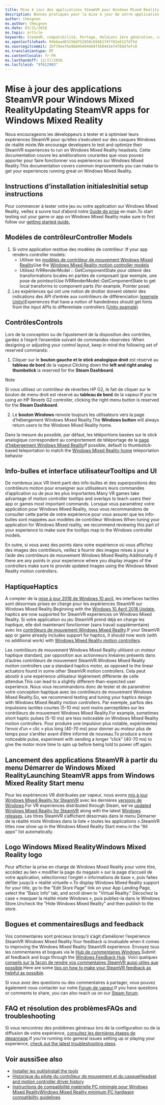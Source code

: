 ```yaml
---
title: Mise à jour des applications SteamVR pour Windows Mixed Reality
description: Bonnes pratiques pour la mise à jour de votre application SteamVR afin d’optimiser la compatibilité avec les casques de Windows Mixed Reality.
author: thmignon
ms.author: thmignon
ms.date: 03/21/2018
ms.topic: article
keywords: SteamVR, compatibilité, Portage, HoloLens 1ère génération, casque de réalité mixte, casque Windows Mixed realisation, migration, Windows 10, vapeur, contrôleurs de mouvement, haptique
ms.openlocfilehash: 94b6aad63156d752858c6566174ff01e6127d75d
ms.sourcegitcommit: 2bf79eef6a9b845494484f458443ef4f89d7efc0
ms.translationtype: MT
ms.contentlocale: fr-FR
ms.lasthandoff: 12/17/2020
ms.locfileid: "97612903"
---
```

# <a name="updating-steamvr-apps-for-windows-mixed-reality"></a><span data-ttu-id="ad3be-104">Mise à jour des applications SteamVR pour Windows Mixed Reality</span><span class="sxs-lookup"><span data-stu-id="ad3be-104">Updating SteamVR apps for Windows Mixed Reality</span></span>

<span data-ttu-id="ad3be-105">Nous encourageons les développeurs à tester et à optimiser leurs expériences SteamVR pour qu’elles s’exécutent sur des casques Windows de réalité mixte.</span><span class="sxs-lookup"><span data-stu-id="ad3be-105">We encourage developers to test and optimize their SteamVR experiences to run on Windows Mixed Reality headsets.</span></span> <span data-ttu-id="ad3be-106">Cette documentation couvre les améliorations courantes que vous pouvez apporter pour faire fonctionner vos expériences sur Windows Mixed Reality.</span><span class="sxs-lookup"><span data-stu-id="ad3be-106">This documentation covers common improvements you can make to get your experiences running great on Windows Mixed Reality.</span></span>

## <a name="initial-setup-instructions"></a><span data-ttu-id="ad3be-107">Instructions d’installation initiales</span><span class="sxs-lookup"><span data-stu-id="ad3be-107">Initial setup instructions</span></span>

<span data-ttu-id="ad3be-108">Pour commencer à tester votre jeu ou votre application sur Windows Mixed Reality, veillez à suivre tout d’abord notre [Guide de prise](https://aka.ms/WindowsMixedRealitySteamVR) en main.</span><span class="sxs-lookup"><span data-stu-id="ad3be-108">To start testing out your game or app on Windows Mixed Reality make sure to first follow our [getting started guide.](https://aka.ms/WindowsMixedRealitySteamVR)</span></span>

## <a name="controller-models"></a><span data-ttu-id="ad3be-109">Modèles de contrôleur</span><span class="sxs-lookup"><span data-stu-id="ad3be-109">Controller Models</span></span>

1. <span data-ttu-id="ad3be-110">Si votre application restitue des modèles de contrôleur :</span><span class="sxs-lookup"><span data-stu-id="ad3be-110">If your app renders controller models:</span></span>
    * <span data-ttu-id="ad3be-111">Utiliser les [modèles de contrôleur de mouvement Windows Mixed Reality](../../design/motion-controllers.md#rendering-the-motion-controller-model)</span><span class="sxs-lookup"><span data-stu-id="ad3be-111">Use the [Windows Mixed Reality motion controller models](../../design/motion-controllers.md#rendering-the-motion-controller-model)</span></span>
    * <span data-ttu-id="ad3be-112">Utilisez IVRRenderModel :: GetComponentState pour obtenir des transformations locales en parties de composant (par exemple, une pose de pointeur)</span><span class="sxs-lookup"><span data-stu-id="ad3be-112">Use IVRRenderModel::GetComponentState to get local transforms to component parts (for example, Pointer pose)</span></span>
2. <span data-ttu-id="ad3be-113">Les expériences qui ont une notion de droitier doivent obtenir des indications des API d’entrée aux contrôleurs de différenciation [(exemple Unity)](../unity/gestures-and-motion-controllers-in-unity.md#unity-buttonaxis-mapping-table)</span><span class="sxs-lookup"><span data-stu-id="ad3be-113">Experiences that have a notion of handedness should get hints from the input APIs to differentiate controllers [(Unity example)](../unity/gestures-and-motion-controllers-in-unity.md#unity-buttonaxis-mapping-table)</span></span>

## <a name="controls"></a><span data-ttu-id="ad3be-114">Contrôles</span><span class="sxs-lookup"><span data-stu-id="ad3be-114">Controls</span></span>

<span data-ttu-id="ad3be-115">Lors de la conception ou de l’ajustement de la disposition des contrôles, gardez à l’esprit l’ensemble suivant de commandes réservées :</span><span class="sxs-lookup"><span data-stu-id="ad3be-115">When designing or adjusting your control layout, keep in mind the following set of reserved commands:</span></span>
1. <span data-ttu-id="ad3be-116">Cliquer sur le **bouton gauche et le stick analogique droit** est réservé au **tableau de bord** de la vapeur.</span><span class="sxs-lookup"><span data-stu-id="ad3be-116">Clicking down the **left and right analog thumbstick** is reserved for the **Steam Dashboard**.</span></span>

> [!NOTE]
> <span data-ttu-id="ad3be-117">Si vous utilisez un contrôleur de réverbes HP G2, le fait de cliquer sur le bouton de menu droit est réservé au **tableau de bord** de la vapeur.</span><span class="sxs-lookup"><span data-stu-id="ad3be-117">If you're using an HP Reverb G2 controller, clicking the right menu button is reserved for the **Steam Dashboard**.</span></span>

2. <span data-ttu-id="ad3be-118">Le **bouton Windows** renvoie toujours les utilisateurs vers la page d’hébergement Windows Mixed Reality.</span><span class="sxs-lookup"><span data-stu-id="ad3be-118">The **Windows button** will always return users to the Windows Mixed Reality home.</span></span>

<span data-ttu-id="ad3be-119">Dans la mesure du possible, par défaut, les téléportions basées sur le stick analogique correspondent au comportement de téléportage de la [page d’hébergement Windows Mixed Reality](../../discover/navigating-the-windows-mixed-reality-home.md#getting-around-your-home)</span><span class="sxs-lookup"><span data-stu-id="ad3be-119">If possible, default to thumbstick-based teleportation to match the [Windows Mixed Reality home](../../discover/navigating-the-windows-mixed-reality-home.md#getting-around-your-home) teleportation behavior</span></span>

## <a name="tooltips-and-ui"></a><span data-ttu-id="ad3be-120">Info-bulles et interface utilisateur</span><span class="sxs-lookup"><span data-stu-id="ad3be-120">Tooltips and UI</span></span>

<span data-ttu-id="ad3be-121">De nombreux jeux VR tirent parti des info-bulles et des superpositions des contrôleurs motion pour enseigner aux utilisateurs leurs commandes d’application ou de jeux les plus importantes.</span><span class="sxs-lookup"><span data-stu-id="ad3be-121">Many VR games take advantage of motion controller tooltips and overlays to teach users their app or games most important commands.</span></span> <span data-ttu-id="ad3be-122">Lorsque vous paramétrez votre application pour Windows Mixed Reality, nous vous recommandons de consulter cette partie de votre expérience pour vous assurer que les info-bulles sont mappées aux modèles de contrôleur Windows.</span><span class="sxs-lookup"><span data-stu-id="ad3be-122">When tuning your application for Windows Mixed reality, we recommend reviewing this part of your experience to make sure the tooltips map to the Windows controller models.</span></span>

<span data-ttu-id="ad3be-123">En outre, si vous avez des points dans votre expérience où vous affichez des images des contrôleurs, veillez à fournir des images mises à jour à l’aide des contrôleurs de mouvement Windows Mixed Reality.</span><span class="sxs-lookup"><span data-stu-id="ad3be-123">Additionally if there are any points in your experience where you display images of the controllers make sure to provide updated images using the Windows Mixed Reality motion controllers.</span></span>

## <a name="haptics"></a><span data-ttu-id="ad3be-124">Haptique</span><span class="sxs-lookup"><span data-stu-id="ad3be-124">Haptics</span></span>

<span data-ttu-id="ad3be-125">À compter de la [mise à jour 2018 de Windows 10 avril](https://docs.microsoft.com/windows/mixed-reality/enthusiast-guide/release-notes-april-2018), les interfaces tactiles sont désormais prises en charge pour les expériences SteamVR sur Windows Mixed Reality.</span><span class="sxs-lookup"><span data-stu-id="ad3be-125">Beginning with the [Windows 10 April 2018 Update](https://docs.microsoft.com/windows/mixed-reality/enthusiast-guide/release-notes-april-2018), haptics are now supported for SteamVR experiences on Windows Mixed Reality.</span></span> <span data-ttu-id="ad3be-126">Si votre application ou jeu SteamVR prend déjà en charge les haptique, elle doit maintenant fonctionner (sans travail supplémentaire) avec les [contrôleurs de mouvement Windows Mixed Reality](../../design/motion-controllers.md).</span><span class="sxs-lookup"><span data-stu-id="ad3be-126">If your SteamVR app or game already includes support for haptics, it should now work (with no additional work) with [Windows Mixed Reality motion controllers](../../design/motion-controllers.md).</span></span>

<span data-ttu-id="ad3be-127">Les contrôleurs de mouvement Windows Mixed Reality utilisent un moteur haptique standard, par opposition aux actionneurs linéaires présents dans d’autres contrôleurs de mouvement SteamVR.</span><span class="sxs-lookup"><span data-stu-id="ad3be-127">Windows Mixed Reality motion controllers use a standard haptics motor, as opposed to the linear actuators found in some other SteamVR motion controllers.</span></span> <span data-ttu-id="ad3be-128">Cela peut aboutir à une expérience utilisateur légèrement différente de celle attendue.</span><span class="sxs-lookup"><span data-stu-id="ad3be-128">This can lead to a slightly different-than-expected user experience.</span></span> <span data-ttu-id="ad3be-129">Nous vous recommandons donc de tester et de paramétrer votre conception haptique avec les contrôleurs de mouvement Windows Mixed Reality.</span><span class="sxs-lookup"><span data-stu-id="ad3be-129">So, we recommend testing and tuning your haptics design with Windows Mixed Reality motion controllers.</span></span> <span data-ttu-id="ad3be-130">Par exemple, parfois des impulsions tactiles courtes (5-10 ms) sont moins perceptibles sur les contrôleurs de mouvement Windows Mixed Reality.</span><span class="sxs-lookup"><span data-stu-id="ad3be-130">For example, sometimes short haptic pulses (5-10 ms) are less noticeable on Windows Mixed Reality motion controllers.</span></span> <span data-ttu-id="ad3be-131">Pour produire une impulsion plus notable, expérimentez l’envoi d’un « clic » plus long (40-70 ms) pour donner au moteur plus de temps pour s’arrêter avant d’être informé de nouveau.</span><span class="sxs-lookup"><span data-stu-id="ad3be-131">To produce a more noticeable pulse, experiment with sending a longer “click” (40-70 ms) to give the motor more time to spin up before being told to power off again.</span></span>

## <a name="launching-steamvr-apps-from-windows-mixed-reality-start-menu"></a><span data-ttu-id="ad3be-132">Lancement des applications SteamVR à partir du menu Démarrer de Windows Mixed Reality</span><span class="sxs-lookup"><span data-stu-id="ad3be-132">Launching SteamVR apps from Windows Mixed Reality Start menu</span></span>

<span data-ttu-id="ad3be-133">Pour les expériences VR distribuées par vapeur, nous avons [mis à jour Windows Mixed Reality for SteamVR](https://steamcommunity.com/games/719950/announcements/detail/1687045485866139800) avec les dernières [versions de Windows](https://insider.windows.com).</span><span class="sxs-lookup"><span data-stu-id="ad3be-133">For VR experiences distributed through Steam, we've [updated Windows Mixed Reality for SteamVR](https://steamcommunity.com/games/719950/announcements/detail/1687045485866139800) along with the latest [Windows releases](https://insider.windows.com).</span></span> <span data-ttu-id="ad3be-134">Les titres SteamVR s’affichent désormais dans le menu Démarrer de la réalité mixte Windows dans la liste « toutes les applications ».</span><span class="sxs-lookup"><span data-stu-id="ad3be-134">SteamVR titles now show up in the Windows Mixed Reality Start menu in the "All apps" list automatically.</span></span>

## <a name="windows-mixed-reality-logo"></a><span data-ttu-id="ad3be-135">Logo Windows Mixed Reality</span><span class="sxs-lookup"><span data-stu-id="ad3be-135">Windows Mixed Reality logo</span></span>

<span data-ttu-id="ad3be-136">Pour afficher la prise en charge de Windows Mixed Reality pour votre titre, accédez au lien « modifier la page du magasin » sur la page d’accueil de votre application, sélectionnez l’onglet « informations de base », puis faites défiler jusqu’à « réalité virtuelle ».</span><span class="sxs-lookup"><span data-stu-id="ad3be-136">To display Windows Mixed Reality support for your title, go to the "Edit Store Page" link on your App Landing Page, select the "Basic Info" tab, and scroll down to "Virtual Reality."</span></span> <span data-ttu-id="ad3be-137">Décochez la case « masquer la réalité mixte Windows », puis publiez-la dans le Windows Store.</span><span class="sxs-lookup"><span data-stu-id="ad3be-137">Uncheck the "Hide Windows Mixed Reality" and then publish to the store.</span></span>

## <a name="bugs-and-feedback"></a><span data-ttu-id="ad3be-138">Bogues et commentaires</span><span class="sxs-lookup"><span data-stu-id="ad3be-138">Bugs and feedback</span></span>

<span data-ttu-id="ad3be-139">Vos commentaires sont précieux lorsqu’il s’agit d’améliorer l’expérience SteamVR Windows Mixed Reality.</span><span class="sxs-lookup"><span data-stu-id="ad3be-139">Your feedback is invaluable when it comes to improving the Windows Mixed Reality SteamVR experience.</span></span> <span data-ttu-id="ad3be-140">Envoyez tous les commentaires et bogues via le [Hub de commentaires Windows](https://docs.microsoft.com/windows/mixed-reality/enthusiast-guide/filing-feedback).</span><span class="sxs-lookup"><span data-stu-id="ad3be-140">Submit all feedback and bugs through the [Windows Feedback Hub](https://docs.microsoft.com/windows/mixed-reality/enthusiast-guide/filing-feedback).</span></span> <span data-ttu-id="ad3be-141">Voici quelques [conseils sur la façon de rendre vos commentaires SteamVR aussi utiles que possible](https://docs.microsoft.com/windows/mixed-reality/enthusiast-guide/using-steamvr-with-windows-mixed-reality#sharing-feedback-on-steamvr).</span><span class="sxs-lookup"><span data-stu-id="ad3be-141">Here are some [tips on how to make your SteamVR feedback as helpful as possible](https://docs.microsoft.com/windows/mixed-reality/enthusiast-guide/using-steamvr-with-windows-mixed-reality#sharing-feedback-on-steamvr).</span></span>

<span data-ttu-id="ad3be-142">Si vous avez des questions ou des commentaires à partager, vous pouvez également nous contacter sur notre [Forum de vapeur](https://steamcommunity.com/app/719950/discussions/).</span><span class="sxs-lookup"><span data-stu-id="ad3be-142">If you have questions or comments to share, you can also reach us on our [Steam forum](https://steamcommunity.com/app/719950/discussions/).</span></span>

## <a name="faqs-and-troubleshooting"></a><span data-ttu-id="ad3be-143">FAQ et résolution des problèmes</span><span class="sxs-lookup"><span data-stu-id="ad3be-143">FAQs and troubleshooting</span></span>

<span data-ttu-id="ad3be-144">Si vous rencontrez des problèmes généraux lors de la configuration ou de la diffusion de votre expérience, [consultez les dernières étapes de dépannage](https://docs.microsoft.com/windows/mixed-reality/enthusiast-guide/troubleshooting-windows-mixed-reality#steamvr).</span><span class="sxs-lookup"><span data-stu-id="ad3be-144">If you're running into general issues setting up or playing your experience, [check out the latest troubleshooting steps](https://docs.microsoft.com/windows/mixed-reality/enthusiast-guide/troubleshooting-windows-mixed-reality#steamvr).</span></span>

## <a name="see-also"></a><span data-ttu-id="ad3be-145">Voir aussi</span><span class="sxs-lookup"><span data-stu-id="ad3be-145">See also</span></span>

* [<span data-ttu-id="ad3be-146">Installer les outils</span><span class="sxs-lookup"><span data-stu-id="ad3be-146">Install the tools</span></span>](../install-the-tools.md)
* [<span data-ttu-id="ad3be-147">Historique du pilote du contrôleur de mouvement et du casque</span><span class="sxs-lookup"><span data-stu-id="ad3be-147">Headset and motion controller driver history</span></span>](https://docs.microsoft.com/windows/mixed-reality/enthusiast-guide/mixed-reality-software)
* [<span data-ttu-id="ad3be-148">Instructions de compatibilité matérielle PC minimale pour Windows Mixed Reality</span><span class="sxs-lookup"><span data-stu-id="ad3be-148">Windows Mixed Reality minimum PC hardware compatibility guidelines</span></span>](https://docs.microsoft.com/windows/mixed-reality/enthusiast-guide/windows-mixed-reality-minimum-pc-hardware-compatibility-guidelines)
